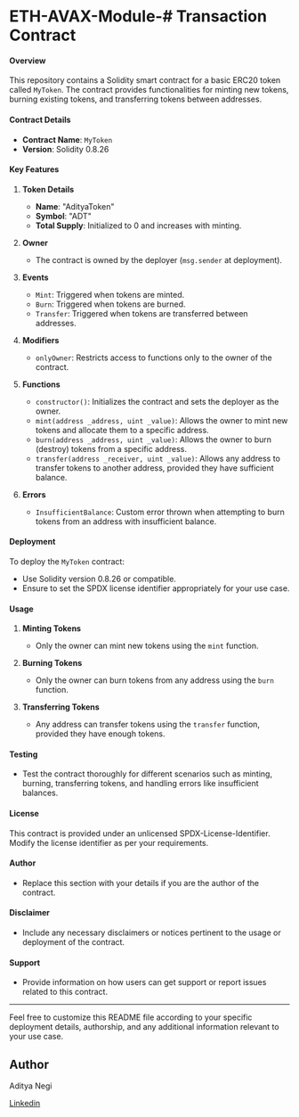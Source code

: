 # ETH-AVAX-Module-# Transaction Contract

#### Overview

This repository contains a Solidity smart contract for a basic ERC20 token called `MyToken`. The contract provides functionalities for minting new tokens, burning existing tokens, and transferring tokens between addresses.

#### Contract Details

- **Contract Name**: `MyToken`
- **Version**: Solidity 0.8.26

#### Key Features

1. **Token Details**
   - **Name**: "AdityaToken"
   - **Symbol**: "ADT"
   - **Total Supply**: Initialized to 0 and increases with minting.

2. **Owner**
   - The contract is owned by the deployer (`msg.sender` at deployment).

3. **Events**
   - `Mint`: Triggered when tokens are minted.
   - `Burn`: Triggered when tokens are burned.
   - `Transfer`: Triggered when tokens are transferred between addresses.

4. **Modifiers**
   - `onlyOwner`: Restricts access to functions only to the owner of the contract.

5. **Functions**
   - `constructor()`: Initializes the contract and sets the deployer as the owner.
   - `mint(address _address, uint _value)`: Allows the owner to mint new tokens and allocate them to a specific address.
   - `burn(address _address, uint _value)`: Allows the owner to burn (destroy) tokens from a specific address.
   - `transfer(address _receiver, uint _value)`: Allows any address to transfer tokens to another address, provided they have sufficient balance.

6. **Errors**
   - `InsufficientBalance`: Custom error thrown when attempting to burn tokens from an address with insufficient balance.

#### Deployment

To deploy the `MyToken` contract:
- Use Solidity version 0.8.26 or compatible.
- Ensure to set the SPDX license identifier appropriately for your use case.

#### Usage

1. **Minting Tokens**
   - Only the owner can mint new tokens using the `mint` function.

2. **Burning Tokens**
   - Only the owner can burn tokens from any address using the `burn` function.

3. **Transferring Tokens**
   - Any address can transfer tokens using the `transfer` function, provided they have enough tokens.

#### Testing

- Test the contract thoroughly for different scenarios such as minting, burning, transferring tokens, and handling errors like insufficient balances.

#### License

This contract is provided under an unlicensed SPDX-License-Identifier. Modify the license identifier as per your requirements.

#### Author

- Replace this section with your details if you are the author of the contract.

#### Disclaimer

- Include any necessary disclaimers or notices pertinent to the usage or deployment of the contract.

#### Support

- Provide information on how users can get support or report issues related to this contract.

---

Feel free to customize this README file according to your specific deployment details, authorship, and any additional information relevant to your use case.


## Author

Aditya Negi

[Linkedin](https://www.linkedin.com/in/adityanegi748)
